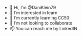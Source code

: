 - 👋 Hi, I’m @DaniKlein79
- 👀 I’m interested in learn 
- 🌱 I’m currently learning CC50
- 💞️ I’m not looking to collaborate 
- 📫 You can reach me by LinkedIN 

<!---
DaniKlein79/DaniKlein79 is a ✨ special ✨ repository because its `README.md` (this file) appears on your GitHub profile.
You can click the Preview link to take a look at your changes.
--->
